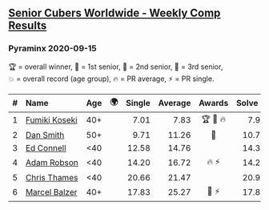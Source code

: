 <style>table {white-space: nowrap;}</style>
<link rel="stylesheet" type="text/css" href="/scw-comp/css/flags.css" />

## [Senior Cubers Worldwide - Weekly Comp Results](/scw-comp/results/)
### Pyraminx 2020-09-15

<span style="white-space: nowrap;">🏆 = overall winner</span>, <span style="white-space: nowrap;">🥇 = 1st senior</span>, <span style="white-space: nowrap;">🥈 = 2nd senior</span>, <span style="white-space: nowrap;">🥉 = 3rd senior</span>, <span style="white-space: nowrap;">💥 = overall record (age group)</span>, <span style="white-space: nowrap;">🔥 = PR average</span>, <span style="white-space: nowrap;">⚡ = PR single</span>.

| # | Name | Age | 🌍 | Single | Average | Awards | Solve 1 | Solve 2 | Solve 3 | Solve 4 | Solve 5 | Video |
| :--: | :-- | :--: | :--: | --: | --: | :--: | --: | --: | --: | --: | --: | :-- |
| 1 | [Fumiki Koseki](../../persons/fumiki_koseki/pyram.md) | 40+ | <i class="flag flag-JP" /> | 7.01 | 7.83 | 🏆 🥇 🔥 | 7.98 | 7.61 | 7.89 | 8.48 | 7.01 | [Desktop](https://www.facebook.com/events/681386202727964/permalink/684674805732437) / [Mobile](https://m.facebook.com/events/681386202727964?view=permalink&id=684674805732437) |
| 2 | [Dan Smith](../../persons/dan_smith/pyram.md) | 50+ | <i class="flag flag-US" /> | 9.71 | 11.26 | 🥈 | 10.74 | 14.40 | 11.91 | 11.13 | 9.71 | [Desktop](https://www.facebook.com/events/681386202727964/permalink/686868562179728) / [Mobile](https://m.facebook.com/events/681386202727964?view=permalink&id=686868562179728) |
| 3 | [Ed Connell](../../persons/ed_connell/pyram.md) | <40 | <i class="flag flag-IE" /> | 12.58 | 14.76 |  | 14.30 | 14.98 | 12.58 | 15.67 | 15.00 | [Desktop](https://www.facebook.com/events/681386202727964/permalink/685683618964889) / [Mobile](https://m.facebook.com/events/681386202727964?view=permalink&id=685683618964889) |
| 4 | [Adam Robson](../../persons/adam_robson/pyram.md) | <40 | <i class="flag flag-GB" /> | 14.20 | 16.72 | 🔥 ⚡ | 14.20 | 17.27 | DNF | 16.14 | 16.76 | [Desktop](https://www.facebook.com/100005428097972/videos/1470007843190138) / [Mobile](https://m.facebook.com/100005428097972/videos/1470007843190138) |
| 5 | [Chris Thames](../../persons/chris_thames/pyram.md) | <40 | <i class="flag flag-US" /> | 20.66 | 21.47 |  | 20.96 | 22.82 | 21.07 | 22.38 | 20.66 | [Desktop](https://www.facebook.com/events/681386202727964/permalink/685279272338657) / [Mobile](https://m.facebook.com/events/681386202727964?view=permalink&id=685279272338657) |
| 6 | [Marcel Balzer](../../persons/marcel_balzer/pyram.md) | 40+ | <i class="flag flag-DE" /> | 17.83 | 25.27 | 🥉 ⚡ | 17.83 | 31.94 | 18.41 | 25.46 | 39.38 | [Desktop](https://www.facebook.com/marcel.balzer.9216/videos/10160430425607516) / [Mobile](https://m.facebook.com/marcel.balzer.9216/videos/10160430425607516) |

<!-- Global site tag (gtag.js) - Google Analytics -->
<script async src="https://www.googletagmanager.com/gtag/js?id=UA-86348435-3"></script>
<script>window.dataLayer = window.dataLayer || []; function gtag() {dataLayer.push(arguments);} gtag('js', new Date()); gtag('config', 'UA-86348435-3');</script>
